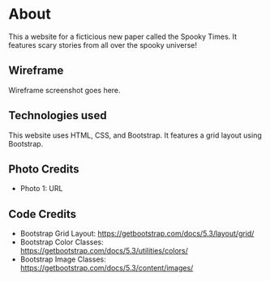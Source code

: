 # About

This a website for a ficticious new paper called the Spooky Times. It features scary stories from all over the spooky universe!

## Wireframe

Wireframe screenshot goes here.





## Technologies used

This website uses HTML, CSS, and Bootstrap. It features a grid layout using Bootstrap.

## Photo Credits

* Photo 1: URL

## Code Credits

* Bootstrap Grid Layout: https://getbootstrap.com/docs/5.3/layout/grid/
* Bootstrap Color Classes: https://getbootstrap.com/docs/5.3/utilities/colors/
* Bootstrap Image Classes: https://getbootstrap.com/docs/5.3/content/images/